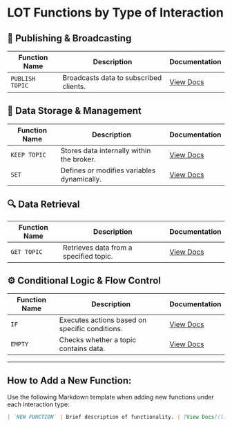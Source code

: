 # LOT Functions by Type of Interaction

## 📡 **Publishing & Broadcasting**

| Function Name    | Description                                | Documentation      |
|------------------|--------------------------------------------|--------------------|
| `PUBLISH TOPIC`  | Broadcasts data to subscribed clients.     | [View Docs](../Functions/PUBLISH%20TOPIC/PUBLISH%20TOPIC.md)  |

## 📂 **Data Storage & Management**

| Function Name   | Description                                  | Documentation      |
|-----------------|----------------------------------------------|--------------------|
| `KEEP TOPIC`    | Stores data internally within the broker.    | [View Docs](../Functions/KEEP%20TOPIC/KEEP%20TOPIC.md) |
| `SET`           | Defines or modifies variables dynamically.   | [View Docs](link)  |

## 🔍 **Data Retrieval**

| Function Name   | Description                                 | Documentation      |
|-----------------|---------------------------------------------|--------------------|
| `GET TOPIC`     | Retrieves data from a specified topic.      | [View Docs](../Functions/GET%20TOPIC/GET%20TOPIC.md)  |

## ⚙️ **Conditional Logic & Flow Control**

| Function Name   | Description                                  | Documentation      |
|-----------------|----------------------------------------------|--------------------|
| `IF`            | Executes actions based on specific conditions.| [View Docs](link)  |
| `EMPTY`         | Checks whether a topic contains data.        | [View Docs](link)  |

---

## How to Add a New Function:
Use the following Markdown template when adding new functions under each interaction type:

```markdown
| `NEW FUNCTION` | Brief description of functionality. | [View Docs](link-to-doc) |
